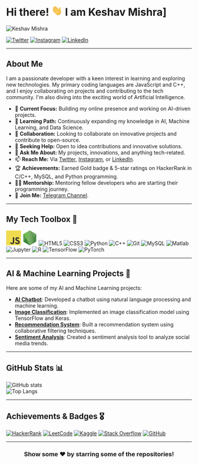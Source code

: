 # Hi there! <img src="https://raw.githubusercontent.com/ABSphreak/ABSphreak/master/gifs/Hi.gif" width="30px"> I am Keshav Mishra]

<img src="https://your-image-link-here" alt="Keshav Mishra" width="200"/>

[![Twitter](https://img.shields.io/badge/twitter-%231DA1F2.svg?&style=for-the-badge&logo=twitter&logoColor=white)][twitter]
[![Instagram](https://img.shields.io/badge/instagram-%231DA1F2.svg?&style=for-the-badge&logo=instagram&logoColor=white)][Instagram]
[![LinkedIn](https://img.shields.io/badge/linkedin-blue.svg?&style=for-the-badge&logo=linkedin&logoColor=white)][LinkedIn]

---

## About Me

I am a passionate developer with a keen interest in learning and exploring new technologies. My primary coding languages are JavaScript and C++, and I enjoy collaborating on projects and contributing to the tech community. I'm also diving into the exciting world of Artificial Intelligence.

- 🔭 **Current Focus:** Building my online presence and working on AI-driven projects.
- 🌱 **Learning Path:** Continuously expanding my knowledge in AI, Machine Learning, and Data Science.
- 👯 **Collaboration:** Looking to collaborate on innovative projects and contribute to open-source.
- 🤔 **Seeking Help:** Open to idea contributions and innovative solutions.
- 💬 **Ask Me About:** My projects, innovations, and anything tech-related.
- 📫 **Reach Me:** Via [Twitter][twitter], [Instagram][Instagram], or [LinkedIn][LinkedIn].
- 🏆 **Achievements:** Earned Gold badge & 5-star ratings on HackerRank in C/C++, MySQL, and Python programming.
- 🧑‍🏫 **Mentorship:** Mentoring fellow developers who are starting their programming journey.
- 📢 **Join Me:** [Telegram Channel](https://t.me/keshav0730).

---

## My Tech Toolbox 🧰

<p align="left">
 <img height="40" src="https://raw.githubusercontent.com/github/explore/80688e429a7d4ef2fca1e82350fe8e3517d3494d/topics/javascript/javascript.png" alt="JavaScript" />
 <img height="40" src="https://raw.githubusercontent.com/github/explore/80688e429a7d4ef2fca1e82350fe8e3517d3494d/topics/nodejs/nodejs.png" alt="Node.js" />  
 <img height="40" src="https://upload.wikimedia.org/wikipedia/commons/thumb/6/61/HTML5_logo_and_wordmark.svg/512px-HTML5_logo_and_wordmark.svg.png" alt="HTML5" />
 <img height="40" src="https://upload.wikimedia.org/wikipedia/commons/thumb/d/d5/CSS3_logo_and_wordmark.svg/1200px-CSS3_logo_and_wordmark.svg.png" alt="CSS3" />
 <img height="40" src="https://cdn3.iconfinder.com/data/icons/logos-and-brands-adobe/512/267_Python-512.png" alt="Python" />
 <img height="40" src="https://i.pinimg.com/originals/99/f8/87/99f887833c475448723d3c9ac16c179b.png" alt="C++" />
 <img height="40" src="https://www.vectorlogo.zone/logos/git-scm/git-scm-icon.svg" alt="Git" />
 <img height="40" src="https://i.pinimg.com/originals/50/f1/58/50f1582a95bdac10f1c3fa295c8b947b.png" alt="MySQL" />
 <img height="40" src="https://upload.wikimedia.org/wikipedia/commons/2/21/Matlab_Logo.png" alt="Matlab" />
 <img height="40" src="https://upload.wikimedia.org/wikipedia/commons/3/38/Jupyter_logo.svg" alt="Jupyter" />
 <img height="40" src="https://upload.wikimedia.org/wikipedia/commons/1/1b/R_logo.svg" alt="R" />
 <img height="40" src="https://www.vectorlogo.zone/logos/tensorflow/tensorflow-icon.svg" alt="TensorFlow" />
 <img height="40" src="https://upload.wikimedia.org/wikipedia/commons/1/10/PyTorch_logo_icon.svg" alt="PyTorch" />
</p>

---

## AI & Machine Learning Projects 🧠

Here are some of my AI and Machine Learning projects:

- **[AI Chatbot](#)**: Developed a chatbot using natural language processing and machine learning.
- **[Image Classification](#)**: Implemented an image classification model using TensorFlow and Keras.
- **[Recommendation System](#)**: Built a recommendation system using collaborative filtering techniques.
- **[Sentiment Analysis](#)**: Created a sentiment analysis tool to analyze social media trends.

---

## GitHub Stats 📊

![GitHub stats](https://github-readme-stats.vercel.app/api?username=keshav0730&show_icons=true&theme=radical)  
![Top Langs](https://github-readme-stats.vercel.app/api/top-langs/?username=keshav0730&layout=compact&theme=radical)

---

## Achievements & Badges 🎖️

[![HackerRank](https://img.shields.io/badge/-HackerRank-2EC866?style=flat&logo=HackerRank&logoColor=white)](https://www.hackerrank.com/keshav0730)
[![LeetCode](https://img.shields.io/badge/-LeetCode-FFA116?style=flat&logo=LeetCode&logoColor=white)](https://leetcode.com/keshav0730)
[![Kaggle](https://img.shields.io/badge/-Kaggle-20BEFF?style=flat&logo=Kaggle&logoColor=white)](https://www.kaggle.com/keshav0730)
[![Stack Overflow](https://img.shields.io/badge/-Stack%20Overflow-FE7A16?style=flat&logo=Stack%20Overflow&logoColor=white)](https://stackoverflow.com/users/1234567/keshav-mishra)
[![GitHub](https://img.shields.io/badge/-GitHub-181717?style=flat&logo=GitHub&logoColor=white)](https://github.com/keshav0730)

---

<h3 align="center">Show some ❤️ by starring some of the repositories!</h3>

[twitter]: https://twitter.com/KeshavMishra07 "target=_blank"
[linkedin]: https://www.linkedin.com/in/keshav-k-mishra-b3089b165/ "target=_blank"
[Instagram]: https://www.instagram.com/keshav0730/ "target=_blank"
